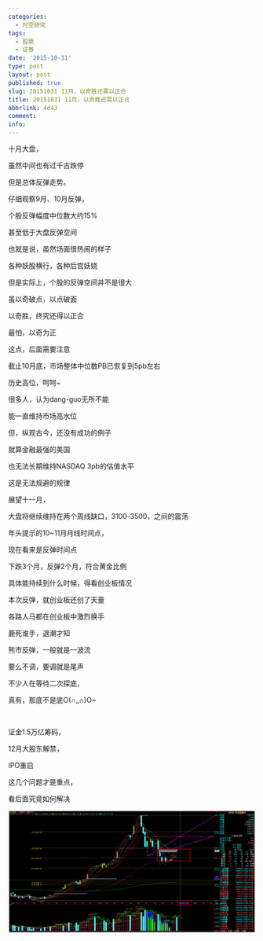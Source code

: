 ```yaml
---
categories:
  - 时空研究
tags:
  - 股票
  - 证券
date: '2015-10-31'
type: post
layout: post
published: true
slug: 20151031 11月，​以奇胜还需以正合
title: 20151031 11月，​以奇胜还需以正合
abbrlink: 4d43
comment:
info:
---
```

十月大盘，

虽然中间也有过千古跌停

但是总体反弹走势。​

仔细观察9月、10月反弹，

个股反弹幅度中位数大约15%

甚至低于大盘反弹空间​

也就是说，虽然场面很热闹的样子

各种妖股横行，各种后宫妖娆​

但是实际​上，个股的反弹空间并不是很大

虽以奇破点，以点破面

​以奇胜，终究还得以正合

最怕，以奇为正

这点，后面需要注意​


截止10月底，市场整体中位数PB已恢复到5pb左右

历史高位，呵呵~​

很多人，认为dang-guo无所不能

能一直维持市场高水位

但，纵观古今，还没有成功的例子

就算金融最强的美国

也无法长期维持NASDAQ 3pb的估值水平

这是无法规避的规律


展望十一月，

大盘将继续维持在两个周线缺口，3100-3500，之间的震荡​​

​年头提示的10~11月月线时间点，

现在看来是反弹时间点

下跌3个月，反弹2个月，符合黄金比例​

具体能持续到什么时候，得看创业板情况

本次反弹，就创业板还创了天量

各路人马都在创业板中激烈换手

鹿死谁手，退潮才知


熊市反弹，一般就是一波流

要么不调，要调就是尾声

不少人在等待二次探底，

真有，那底不是底O(∩_∩)O~

​​

证金1.5万亿筹码，

​12月大股东解禁，

​IPO重启​

这几个问题才是重点，

看后面究竟如何解决​

![20151031-0](/images/20151031-0.jpeg)